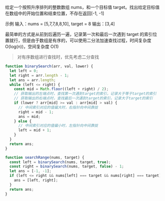 给定一个按照升序排列的整数数组 nums，和一个目标值 target。找出给定目标值在数组中的开始位置和结束位置，不存在返回[-1, -1]

示例
输入：nums = [5,7,7,8,8,10], target = 8
输出：[3,4]

最简单的方式是从前到后遍历一遍，记录第一次和最后一次遇到 target 的索引位置就行，但是由于数组是有序的，可以使用二分法加速查找过程，时间复杂度 O(log(n))，空间复杂度 O(1)

> 对有序数组进行查找时，优先考虑二分查找

```js
function binarySearch(arr, val, lower) {
  let left = 0;
  let right = arr.length - 1;
  let ans = arr.length;
  while (left <= right) {
    const mid = Math.floor((left + right) / 2);
    // 获取输出的左端点时，查找第一次遇到target的索引，记录大于等于target的索引
    // 获取输出的右端点时，查找最后一次遇到target的索引，记录大于target的索引
    if (lower ? arr[mid] >= val : arr[mid] > val) {
      // 中间索引对应的值偏大时，右指针向中间靠拢
      right = mid - 1;
      ans = mid;
    } else {
      // 中间索引对应的值偏小时，左指针向中间靠拢
      left = mid + 1;
    }
  }
  return ans;
}

function searchRange(nums, target) {
  const left = binarySearch(nums, target, true);
  const right = binarySearch(nums, target, false) - 1;
  let ans = [-1, -1];
  if (left <= right && nums[left] === target && nums[right] === target) {
    ans = [left, right];
  }
  return ans;
}
```
